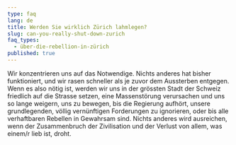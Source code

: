 ```yaml
---
type: faq
lang: de
title: Werden Sie wirklich Zürich lahmlegen?
slug: can-you-really-shut-down-zurich
faq_types:
  - über-die-rebellion-in-zürich
published: true
---
```

Wir konzentrieren uns auf das Notwendige. Nichts anderes hat bisher funktioniert, und wir rasen schneller als je zuvor dem Aussterben entgegen. Wenn es also nötig ist, werden wir uns in der grössten Stadt der Schweiz friedlich auf die Strasse setzen, eine Massenstörung verursachen und uns so lange weigern, uns zu bewegen, bis die Regierung aufhört, unsere grundlegenden, völlig vernünftigen Forderungen zu ignorieren, oder bis alle verhaftbaren Rebellen in Gewahrsam sind. Nichts anderes wird ausreichen, wenn der Zusammenbruch der Zivilisation und der Verlust von allem, was einem/r lieb ist, droht.
